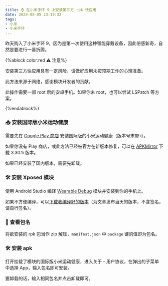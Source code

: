 ```yaml
---
title: ⌚ 在小米手环 9 上安装第三方 rpk 快应用
date: 2024-08-05 23:19:32
tags:
- 小米
- 小米手环
---
```


昨天购入了小米手环 9，因为是第一次使用这种智能穿戴设备，因此倍感新奇，自然是要进行一番折腾。

<!--more-->

{%ablock color:red ⚠️ 注意%}

安装第三方快应用具有一定风险，请做好应用未按预期工作的心理准备。

此方法来源于网络，感谢模块开发者的贡献。

此操作需要一部 root 后的安卓手机。如果你未 root，也可以尝试 LSPatch 等方案。

{%endablock%}

### 📥 安装国际版小米运动健康

需要先在 [Google Play 商店](https://play.google.com/store/apps/details?id=com.xiaomi.wearable) 安装国际版的小米运动健康（版本号末带 i）。

如果你没有 Play 商店，或此方法已经被官方在新版本修复，可以在 [APKMirror](https://www.apkmirror.com/apk/xiaomi-inc/mi-health/mi-health-3-30-1-release/) 下载 3.30.1i 版本。

如果已经安装了国内版本，需要先卸载。

### 🛠️ 安装 Xposed 模块

使用 Android Studio 编译 [Wearable Debug](https://github.com/A5245/Wearable-Debug) 模块并安装到你的手机上。

如果不方便编译，可以[下载我编译好的版本](https://file.chyk.ink/%E5%AE%89%E5%8D%93%E8%BD%AF%E4%BB%B6/Wearable%20Debug.apk)（为文章发布当天的版本，不含签名，请自行签名）。

### 👀 查看包名

将欲安装的 rpk 包当作 zip 解压，`manifest.json` 中 `package` 键的值即为包名。

### 🛠️ 安装 apk

打开挂载了模块的国际版小米运动健康，进入关于 - 用户协议，在弹出的子菜单中选择 App，输入包名即可安装。

要卸载的话，输入相同包名并点击卸载即可。
